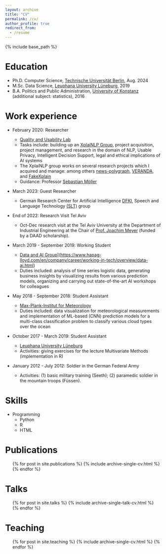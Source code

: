 ```yaml
---
layout: archive
title: "CV"
permalink: /cv/
author_profile: true
redirect_from:
  - /resume
---
```


{% include base_path %}

Education
======
* Ph.D. Computer Science, [Technische Universität Berlin](https://www.tu-berlin.de/), Aug. 2024
* M.Sc. Data Science, [Leuphana University Lüneburg](https://www.leuphana.de/en/graduate-school/masters-programmes/management-data-science.html), 2019
* B.A. Politics and Public Administration, [University of Konstanz](https://www.polver.uni-konstanz.de/en/) (additional subject: statistics), 2016



Work experience
======
* February 2020: Researcher
  * [Quality and Usability Lab](https://www.qu.tu-berlin.de/menue/qu/parameter/en/)
  * Tasks include: building up an [XplaiNLP Group](https://www.tu.berlin/qu/forschung/forschungsgruppen/xplainlp), project acquisition, project management, and research in the domain of NLP, Usable Privacy, Intelligent Decision Support, legal and ethical implications of AI systems
  * The XplaiNLP group works on several research projects which I acquired and manage: among others [news-polygraph](https://www.tu.berlin/qu/forschung/laufende-vergangene-projekte/laufende-projekte/news-polygraph), [VERANDA](https://www.tu.berlin/qu/forschung/laufende-vergangene-projekte/laufende-projekte/veranda), and [FakeXplain](https://www.tu.berlin/qu/forschung/laufende-vergangene-projekte/laufende-projekte/fakexplain)
  * Guidance: Professor [Sebastian Möller](https://www.qu.tu-berlin.de/menue/team/professur/)

* March 2023: Guest Researcher
  * German Research Center for Artificial Intelligence [DFKI](https://www.dfki.de/web/), Speech and Language Technology [(SLT)](https://www.dfki.de/web/forschung/forschungsbereiche/speech-and-language-technology/) group

* End of 2022: Research Visit Tel Aviv 
  * Oct-Dec research visit at the Tel Aviv University  at the Department of Industrial Engineering at the Chair of [Prof. Joachim Meyer](https://english.tau.ac.il/profile/jmeyer) (funded by a DAAD scholarship). 

* March 2019 - September 2019: Working Student
  * [Data and AI Group]([http://www.ictrc.ac.ir/EN/Home)](https://www.hapag-lloyd.com/en/company/career/working-in-tech/overview/data-ai.html)
  * Duties included: analysis of time series logistic data, generating business insights by visualizing results from various prediction models, organizing and carrying out state-of-the-art AI workshops for colleagues
 
* May 2018 - September 2018: Student Assistant
  * [Max-Plank-Institut for Meteorology]([https://mpimet.mpg.de/en/homepage)
  * Duties included: data visualization for meteorological measurements and implementation of ML-based (CNN) prediction models for a multi-class classification problem to classify various cloud types over the ocean

* October 2017 - March 2019: Student Assistant
  * [Leuphana University Lüneburg](https://www.leuphana.de/en/graduate-school/masters-programmes/management-data-science.html)
  * Activities: giving exercises for the lecture Multivariate Methods (implementation in R)

* January 2012 - July 2012: Soldier in the German Federal Army
  * Activities: (1) basic military training (Seeth); (2) paramedic soldier in the mountain troops (Füssen).




Skills
======
* Programming
  * Python
  * R
  * HTML


Publications
======
  <ul>{% for post in site.publications %}
    {% include archive-single-cv.html %}
  {% endfor %}</ul>
  
Talks
======
  <ul>{% for post in site.talks %}
    {% include archive-single-talk-cv.html %}
  {% endfor %}</ul>
  
Teaching
======
  <ul>{% for post in site.teaching %}
    {% include archive-single-cv.html %}
  {% endfor %}</ul>
  
